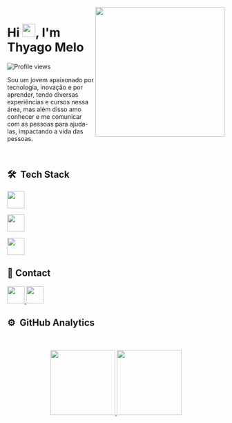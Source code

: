 <img align="right" height="300em" src="assets/unnamed.gif">

<h1 align="left">Hi 
  <img src = "https://raw.githubusercontent.com/rahulbanerjee26/githubProfileReadmeGenerator/main/gifs/wave.gif" width = 30px height='30px'>, I'm Thyago Melo
</h1>
<p align="left"> 
  <img src="https://komarev.com/ghpvc/?username=DMthysgo&color=green" alt="Profile views" /> 
</p>

 Sou um jovem apaixonado por tecnologia, inovação e por aprender, tendo diversas experiências e cursos nessa área,
 mas além disso amo conhecer e me comunicar com as pessoas para ajuda-las, impactando a vida das pessoas.

<br>

## 🛠 &nbsp;Tech Stack

<p align="start">
  <a href="https://skillicons.dev">
    <img height="40em" src="https://skillicons.dev/icons?i=html,css,js,nodejs,react,angular,sass" />
  </a>
</p>
<p align="start">
  <a href="https://skillicons.dev">
    <img height="40em" src="https://skillicons.dev/icons?i=java,aws,mongodb,postman,git,github,r,py,vercel" />
  </a>
</p>
<p align="start">
  <a href="https://skillicons.dev">
    <img height="40em" src="https://skillicons.dev/icons?i=vscode,anaconda,eclipse,discord,figma,gamemakerstudio,godot,ps" />
  </a>
</p>

## 📧 Contact

<p align="start">
  <a href="https://www.linkedin.com/in/dmthysgo/" target="_blank">
    <img height="40em" src="https://skillicons.dev/icons?i=linkedin" />
  </a>
  <a href="mailto:thyago.ezequiel.de.melo@gmail.com" target="_blank">
    <img height="40em" src="https://skillicons.dev/icons?i=gmail" />
  </a>
</p>

## ⚙️ &nbsp;GitHub Analytics

<div align="center"><br/><br/>
  <a href="https://github.com/JoseCMessias">
  <img height="150em" src="https://github-readme-stats.vercel.app/api?username=DMThysgo&show_icons=true&theme=tokyonight&include_all_commits=true&count_private=true"/>
  <img height="150em" src="https://github-readme-stats.vercel.app/api/top-langs/?username=DMThysgo&layout=compact&langs_count=7&theme=tokyonight"/>
</div>
